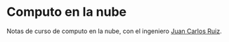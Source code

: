 # Computo en la nube
Notas de curso de computo en la nube, con el ingeniero [Juan Carlos Ruiz](https://github.com/JuanCrg90).
